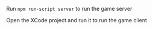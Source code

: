 Run `npm run-script server` to run the game server

Open the XCode project and run it to run the game client
